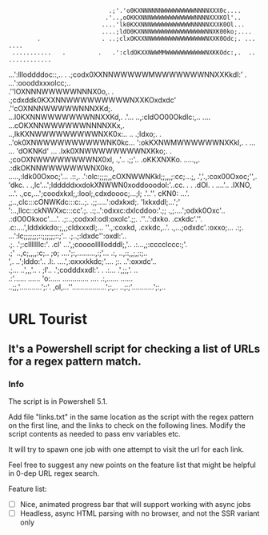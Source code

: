                                 .;'.'o0KXNNNNNNWWWWWWWWWNNNNXXX0c....                               
                               .'..,oOKKXNNNWWWWWWWWWWWWNNNNXXXKOl'..                               
                              ....'lk0KXXNNNWWWWWWWWWWWNNNNNXXXK0Ol...                              
                              ....;ldO0KXNNNWWWWWWWWWWWWWWWNNXK00ko;....                            
            .                 . ..;clxOKXXNNWWWWWWWWWWWWWWWNXXK0Odc;. ...           ....            
     ...........   .         .   .':cldOKXXNWWMMWWWWWWWWWWWNXKKOdc:,.  ..     ............          
   ...':llloddddoc::,..      .    .;codx0XXNNWWWWWMWWWWWWWNNXXKkdl:'    .   ...':oooddxxxolcc;..    
  .''lOXNNNWWWWWNNNX0o,.     .    .;cdxddk0KXXNNWWWWWWWWWNXXKOxdxdc'       .''cOXNNNWWWWWNNNXKd;.   
 ...l0KXNNWWWWWWWNNXXKd,.         .'...   ..,:cldOO00Okdlc:,..  ....      ...cOKXNNWWWWWWNNNNXKx,.  
 ..,lkKXNWWWWWWWWWNXK0x:..        ..            .;ldxo;.              .   ..'ok0XNWWWWWWWWWWNK0kc...
   ':okKXNWMWWWWWWNXKkl,. .  ...  ...           'dOKNKd'             ...    .lxk0XNWWWWWWWWNXKko;. .
   .;coOXNWWWWWWWWNX0xl,    .,'.. .;;'..       .oKKXNXKo.        .....,,.   .:dkOKNNWWWWWWWNX0ko,   
   .....,:ldk00Oxoc;'...    .::,. .':olc:;;;;,,cOXNWWNKkl;;,,,;:cc;...;,    .','.,:cox00Oxoc;'',.   
            'dkc.        .  .,lc'...';ldddddxxdokXNWWN0xoddooodol:'..cc.  .  .       .dOl.        . 
....'..    .lXNO,     ...'.  .,cc,...';coodxkxl;,:lool;,cdxdoooc;...;l;  .'..''.     cKN0:     ...'.
,;..,clc:::cONWKdc:::c:..;.    .;;.....':odxkxd;.      'lxkxddl;...';'   ':..,llcc::ckNWXxc:::cc'.;.
.:;..':odxxc:dxlcddoo:'.;;      .,;....';odxk0Oxc'.. .:dO0Okxoc'....'.   .;:..;codxxl:odl:oxolc'.;;.
 .''..':dxko.  .cxkdc'.''.      .c:....',lddxkkdo:;,,;cldxxxdl;...         ''.,:coxkd,  .cxkdc,..'. 
  .,...;odxdc'.:oxxo;...        .:;. ...':lc;;;;;;;::;;;;;;::;'..          .;..;:ldxdc'':oxdl:'..   
  .;. .';:clllllllc:'.          .cl'  ...',;coooolllllodddl;,'..           .:...,;:cccclccc:;'.     
  .;'  ..,c;,,,,:c;..            ;o;   ....';:,.........,:;'...            .:,  ..,::,,;,;:;..      
   ',.  ..';lddo:'..             .l:.    ....',:oxxxkkdc;'....              ;:.  ..':oxxdc'..       
   .;...  ..',,,'.. .             ;l'..     .';codddxxdl:'.    .            .:...  .',;;,'.  ..     
   .:'......     ......           'o:.....   .............  ....            .:,......     ......    
  ..;;,'...........';:'.          ,ol,...''.................';:,..         ..;:;'...........';:,..  

# URL Tourist

## It's a Powershell script for checking a list of URLs for a regex pattern match.

### Info 

The script is in Powershell 5.1. 

Add file "links.txt" in the same location as the script with the regex pattern on the first line,
and the links to check on the following lines. Modify the script contents as needed to pass env variables etc.

It will try to spawn one job with one attempt to visit the url for each link.

Feel free to suggest any new points on the feature list that might be helpful in 0-dep URL regex search.

Feature list:
- [ ] Nice, animated progress bar that will support working with async jobs
- [ ] Headless, async HTML parsing with no browser, and not the SSR variant only

